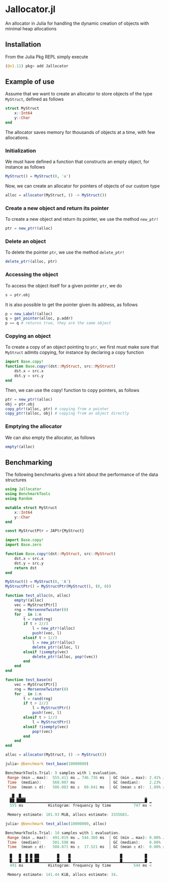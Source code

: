# Jallocator.jl
An allocator in Julia for handling the dynamic creation of objects with minimal heap allocations

## Installation
From the Julia Pkg REPL simply execute
```julia
(@v1.11) pkg> add Jallocator
```

## Example of use
Assume that we want to create an allocator to store objects of the type `MyStruct`, defined as follows
```julia
struct MyStruct
    x::Int64
    y::Char
end
```
The allocator saves memory for thousands of objects at a time, with few allocations.

### Initialization
We must have defined a function that constructs an empty object, for instance as follows
```julia
MyStruct() = MyStruct(0, 'a')
```
Now, we can create an allocator for pointers of objects of our custom type
```julia
alloc = allocator(MyStruct, () -> MyStruct())
```
### Create a new object and return its pointer
To create a new object and return its pointer, we use the method `new_ptr!`
```julia
ptr = new_ptr!(alloc)
```
### Delete an object
To delete the pointer `ptr`, we use the method `delete_ptr!`
```julia
delete_ptr!(alloc, ptr)
```
### Accessing the object
To access the object itself for a given pointer `ptr`, we do
```julia
s = ptr.obj
```
It is also possible to get the pointer given its address, as follows
```julia
p = new_Label!(alloc)
q = get_pointer(alloc, p.addr)
p == q # returns true, they are the same object
```

### Copying an object
To create a copy of an object pointing to `ptr`, we first must make sure that `MyStruct` admits copying, for instance by declaring a copy function
```julia
import Base.copy!
function Base.copy!(dst::MyStruct, src::MyStruct)
    dst.x = src.x
    dst.y = src.y
end
```
Then, we can use the copy! function to copy pointers, as follows
```julia
ptr = new_ptr!(alloc)
obj = ptr.obj
copy_ptr!(alloc, ptr) # copying from a pointer 
copy_ptr!(alloc, obj) # copying from an object directly 
 ```
### Emptying the allocator
We can also empty the allocator, as follows
```julia
empty!(alloc)
```

## Benchmarking
The following benchmarks gives a hint about the performance of the data structures
```julia
using Jallocator
using BenchmarkTools
using Random

mutable struct MyStruct
    x::Int64
    y::Char
end

const MyStructPtr = JAPtr{MyStruct}

import Base.copy!
import Base.zero

function Base.copy!(dst::MyStruct, src::MyStruct)
    dst.x = src.x
    dst.y = src.y
    return dst
end

MyStruct() = MyStruct(0, 'A')
MyStructPtr() = MyStructPtr(MyStruct(), (0, 0))

function test_alloc(n, alloc)
    empty!(alloc)
    vec = MyStructPtr[]
    rng = MersenneTwister(0)
    for _ in 1:n
        t = rand(rng)
        if t > 2//3
            l = new_ptr!(alloc)
            push!(vec, l)
        elseif t > 1//3
            l = new_ptr!(alloc)
            delete_ptr!(alloc, l)     
        elseif !isempty(vec)
            delete_ptr!(alloc, pop!(vec))
        end
    end
end

function test_base(n)
    vec = MyStructPtr[]
    rng = MersenneTwister(0)
    for _ in 1:n
        t = rand(rng)
        if t > 2//3
            l = MyStructPtr()
            push!(vec, l)
        elseif t > 1//3
            l = MyStructPtr()
        elseif !isempty(vec)
            pop!(vec)
        end
    end
end

alloc = allocator(MyStruct, () -> MyStruct())

julia> @benchmark test_base(10000000)

BenchmarkTools.Trial: 9 samples with 1 evaluation.
 Range (min … max):  555.411 ms … 746.736 ms  ┊ GC (min … max): 2.41% … 1.69%
 Time  (median):     568.007 ms               ┊ GC (median):    2.23%
 Time  (mean ± σ):   586.083 ms ±  60.641 ms  ┊ GC (mean ± σ):  1.89% ± 0.64%

  ▁█ ▁█▁▁                                                     ▁  
  ██▁████▁▁▁▁▁▁▁▁▁▁▁▁▁▁▁▁▁▁▁▁▁▁▁▁▁▁▁▁▁▁▁▁▁▁▁▁▁▁▁▁▁▁▁▁▁▁▁▁▁▁▁▁▁█ ▁
  555 ms           Histogram: frequency by time          747 ms <

 Memory estimate: 101.93 MiB, allocs estimate: 3335683.

julia> @benchmark test_alloc(10000000, alloc)

BenchmarkTools.Trial: 10 samples with 1 evaluation.
 Range (min … max):  491.019 ms … 544.360 ms  ┊ GC (min … max): 0.00% … 0.00%
 Time  (median):     501.598 ms               ┊ GC (median):    0.00%
 Time  (mean ± σ):   508.871 ms ±  17.521 ms  ┊ GC (mean ± σ):  0.00% ± 0.00%

  █   █  █ █ ██        █    █                      █          █  
  █▁▁▁█▁▁█▁█▁██▁▁▁▁▁▁▁▁█▁▁▁▁█▁▁▁▁▁▁▁▁▁▁▁▁▁▁▁▁▁▁▁▁▁▁█▁▁▁▁▁▁▁▁▁▁█ ▁
  491 ms           Histogram: frequency by time          544 ms <

 Memory estimate: 141.44 KiB, allocs estimate: 34.
```
